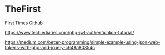# TheFirst
First Times Github


https://www.techiediaries.com/php-jwt-authentication-tutorial/

https://medium.com/better-programming/simple-example-using-json-web-tokens-with-php-and-jquery-c648a80854c


